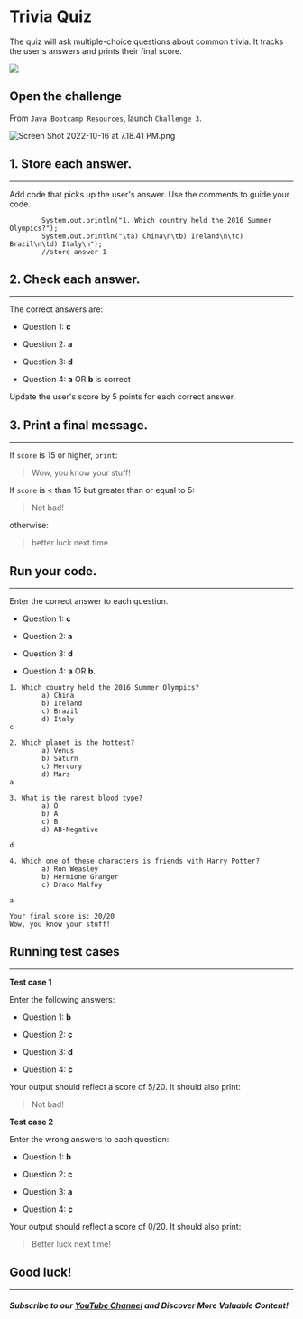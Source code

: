 # Trivia Quiz

The quiz will ask multiple-choice questions about common trivia. It tracks the user's answers and prints their final score.

![](https://firebasestorage.googleapis.com/v0/b/learnthepart-75aed.appspot.com/o/images%2Feea146f3-f410-495d-904e-2e05917bad8b?alt=media&token=7b5decbe-64ea-4deb-8420-795e0ff871b9)

## Open the challenge

From `Java Bootcamp Resources`, launch `Challenge 3`.

![Screen Shot 2022-10-16 at 7.18.41 PM.png](https://firebasestorage.googleapis.com/v0/b/learnthepart-75aed.appspot.com/o/images%2Fb13da05c-82d6-4d42-84c1-734dc0a4dda9?alt=media&token=6e3254de-84a6-4761-9377-3671d5d4f594)

## 1\. Store each answer.
----------------------

Add code that picks up the user's answer. Use the comments to guide your code.

```
        System.out.﻿println﻿(﻿"1. Which country held the 2016 Summer Olympics?"﻿)﻿;
        System.out.﻿println﻿(﻿"\ta) China\n\tb) Ireland\n\tc) Brazil\n\td) Italy\n"﻿)﻿;
        //store ans﻿wer 1
```


## 2\. Check each answer.
----------------------

The correct answers are:

-   Question 1: **c**

-   Question 2: **a**

-   Question 3: **d**

-   Question 4: **a** OR **b** is correct

Update the user's score by 5 points for each correct answer.

## 3\. Print a final message.
--------------------------

If `score` is 15 or higher, `print`:

> Wow, you know your stuff!

If `score` is < than 15 but greater than or equal to 5:

> Not bad!

otherwise:

> better luck next time.

## Run your code.
--------------

Enter the correct answer to each question.

-   Question 1: **c**

-   Question 2: **a**

-   Question 3: **d**

-   Question 4: **a** OR **b**.


```
1. Which country held the 2016 Summer Olympics?
    	a) China
    	b) Ireland
    	c) Brazil
    	d) Italy
c

2. Which planet is the hottest?
    	a) Venus
    	b) Saturn
    	c) Mercury
    	d) Mars
a

3. What is the rarest blood type?
    	a) O
    	b) A
    	c) B
    	d) AB-Negative

d

4. Which one of these characters is friends with Harry Potter?
    	a) Ron Weasley
    	b) Hermione Granger
    	c) Draco Malfoy

a

Your final score is: 20/20
Wow, you know your stuff!
```

## Running test cases
------------------

**Test case 1**

Enter the following answers:

-   Question 1: **b**

-   Question 2: **c**

-   Question 3: **d**

-   Question 4: **c**

Your output should reflect a score of 5/20. It should also print:

> Not bad!

**Test case 2**

Enter the wrong answers to each question:

-   Question 1: **b**

-   Question 2: **c**

-   Question 3: **a**

-   Question 4: **c**

Your output should reflect a score of 0/20. It should also print:

> Better luck next time!

## Good luck!
----------
##### Subscribe to our [YouTube Channel](https://www.youtube.com/@RayanSlim087?sub_confirmation=1) and Discover More Valuable Content!